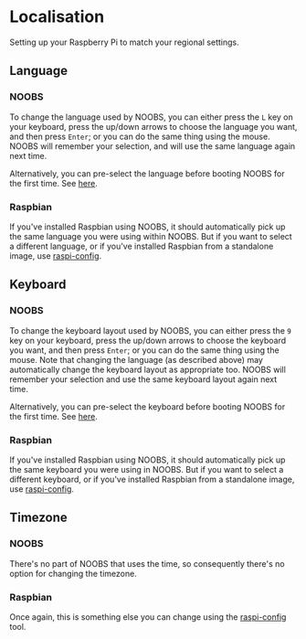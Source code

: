 # Localisation

Setting up your Raspberry Pi to match your regional settings.


## Language

### NOOBS

To change the language used by NOOBS, you can either press the `L` key on your keyboard, press the up/down arrows to choose the language you want, and then press `Enter`; or you can do the same thing using the mouse. NOOBS will remember your selection, and will use the same language again next time.

Alternatively, you can pre-select the language before booting NOOBS for the first time. See [here](https://github.com/raspberrypi/noobs/blob/master/README.md#how-to-change-the-default-language-keyboard-layout-display-mode-or-boot-partition).

### Raspbian

If you've installed Raspbian using NOOBS, it should automatically pick up the same language you were using within NOOBS. But if you want to select a different language, or if you've installed Raspbian from a standalone image, use [raspi-config](raspi-config.md#change-locale).


## Keyboard

### NOOBS

To change the keyboard layout used by NOOBS, you can either press the `9` key on your keyboard, press the up/down arrows to choose the keyboard you want, and then press `Enter`; or you can do the same thing using the mouse. Note that changing the language (as described above) may automatically change the keyboard layout as appropriate too. NOOBS will remember your selection and use the same keyboard layout again next time.

Alternatively, you can pre-select the keyboard before booting NOOBS for the first time. See [here](https://github.com/raspberrypi/noobs/blob/master/README.md#how-to-change-the-default-language-keyboard-layout-display-mode-or-boot-partition).

### Raspbian

If you've installed Raspbian using NOOBS, it should automatically pick up the same keyboard you were using in NOOBS. But if you want to select a different keyboard, or if you've installed Raspbian from a standalone image, use [raspi-config](raspi-config.md#change-keyboard-layout).


## Timezone

### NOOBS

There's no part of NOOBS that uses the time, so consequently there's no option for changing the timezone.

### Raspbian

Once again, this is something else you can change using the [raspi-config](raspi-config.md#change-timezone) tool.
